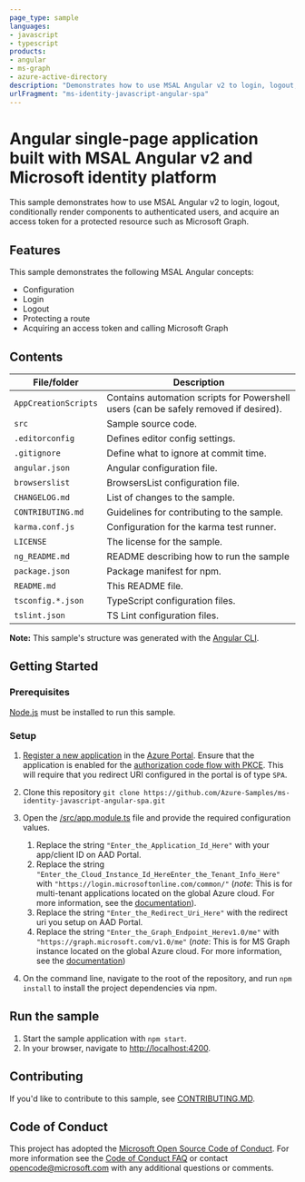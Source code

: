 ```yaml
---
page_type: sample
languages:
- javascript
- typescript
products:
- angular
- ms-graph
- azure-active-directory
description: "Demonstrates how to use MSAL Angular v2 to login, logout, protect a route, and acquire an access token for a protected resource such as Microsoft Graph."
urlFragment: "ms-identity-javascript-angular-spa"
---
```


# Angular single-page application built with MSAL Angular v2 and Microsoft identity platform

This sample demonstrates how to use MSAL Angular v2 to login, logout, conditionally render components to authenticated users, and acquire an access token for a protected resource such as Microsoft Graph.

## Features

This sample demonstrates the following MSAL Angular concepts:

* Configuration
* Login
* Logout
* Protecting a route
* Acquiring an access token and calling Microsoft Graph

## Contents

| File/folder       | Description                                |
|-------------------|--------------------------------------------|
| `AppCreationScripts` | Contains automation scripts for Powershell users (can be safely removed if desired). |
| `src`             | Sample source code.                        |
| `.editorconfig`   | Defines editor config settings.            |
| `.gitignore`      | Define what to ignore at commit time.      |
| `angular.json`    | Angular configuration file.                |
| `browserslist`    | BrowsersList configuration file.           |
| `CHANGELOG.md`    | List of changes to the sample.             |
| `CONTRIBUTING.md` | Guidelines for contributing to the sample. |
| `karma.conf.js`   | Configuration for the karma test runner.   |
| `LICENSE`         | The license for the sample.                |
| `ng_README.md`    | README describing how to run the sample    |
| `package.json`    | Package manifest for npm.                  |
| `README.md`       | This README file.                          |
| `tsconfig.*.json` | TypeScript configuration files.            |
| `tslint.json`     | TS Lint configuration files.               |

**Note:** This sample's structure was generated with the [Angular CLI](https://cli.angular.io/).

## Getting Started

### Prerequisites

[Node.js](https://nodejs.org/en/) must be installed to run this sample.

### Setup

1. [Register a new application](https://docs.microsoft.com/azure/active-directory/develop/scenario-spa-app-registration) in the [Azure Portal](https://portal.azure.com). Ensure that the application is enabled for the [authorization code flow with PKCE](https://docs.microsoft.com/azure/active-directory/develop/v2-oauth2-auth-code-flow). This will require that you redirect URI configured in the portal is of type `SPA`.
1. Clone this repository `git clone https://github.com/Azure-Samples/ms-identity-javascript-angular-spa.git`
1. Open the [/src/app.module.ts](./src/app.module.ts) file and provide the required configuration values.
    1. Replace the string `"Enter_the_Application_Id_Here"` with your app/client ID on AAD Portal.
    1. Replace the string `"Enter_the_Cloud_Instance_Id_HereEnter_the_Tenant_Info_Here"` with `"https://login.microsoftonline.com/common/"` (*note*: This is for multi-tenant applications located on the global Azure cloud. For more information, see the [documentation](https://docs.microsoft.com/azure/active-directory/develop/quickstart-v2-javascript-auth-code)).
    1. Replace the string `"Enter_the_Redirect_Uri_Here"` with the redirect uri you setup on AAD Portal.
    1. Replace the string `"Enter_the_Graph_Endpoint_Herev1.0/me"` with `"https://graph.microsoft.com/v1.0/me"` (*note*: This is for MS Graph instance located on the global Azure cloud. For more information, see the [documentation](https://docs.microsoft.com/en-us/graph/deployments))

1. On the command line, navigate to the root of the repository, and run `npm install` to install the project dependencies via npm.

## Run the sample

1. Start the sample application with `npm start`.
2. In your browser, navigate to [http://localhost:4200](http://localhost:4200).

## Contributing

If you'd like to contribute to this sample, see [CONTRIBUTING.MD](./CONTRIBUTING.md).

## Code of Conduct

This project has adopted the [Microsoft Open Source Code of Conduct](https://opensource.microsoft.com/codeofconduct/).
For more information see the [Code of Conduct FAQ](https://opensource.microsoft.com/codeofconduct/faq/) or
contact [opencode@microsoft.com](mailto:opencode@microsoft.com) with any additional questions or comments.
